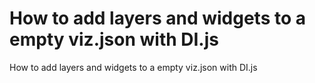 # How to add layers and widgets to a empty viz.json with DI.js
How to add layers and widgets to a empty viz.json with DI.js
